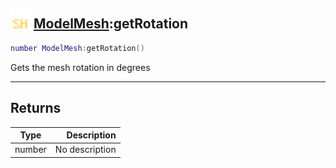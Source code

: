 ## <img src="../../.gitbook/assets/shared.png" width="32" height="32" /> [ModelMesh](../modelmesh/README.md):getRotation

```lua
number ModelMesh:getRotation()
```

Gets the mesh rotation in degrees

------
## Returns

| Type   | Description |
| ------ | ----------: |
| number | No description |

